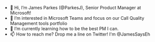 - 👋 Hi, I’m James Parkes (@ParkesJ), Senior Product Manager at Microsoft!
- 👀 I’m interested in Microsoft Teams and focus on our Call Quality Management tools portfolio
- 🌱 I’m currently learning how to be the best PM I can.
- 📫 How to reach me? Drop me a line on Twitter! I'm @JamesSaysEh

<!---
ParkesJ/ParkesJ is a ✨ special ✨ repository because its `README.md` (this file) appears on your GitHub profile.
You can click the Preview link to take a look at your changes.
--->
